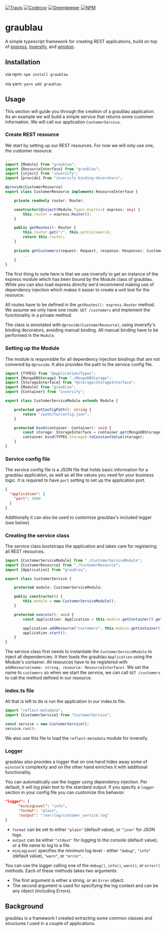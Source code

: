 [![Travis](https://travis-ci.org/thornberger/graublau.svg?branch=master)](https://travis-ci.org/thornberger/graublau)
[![Codecov](https://codecov.io/gh/thornberger/graublau/branch/master/graph/badge.svg)](https://codecov.io/gh/thornberger/graublau)
[![Greenkeeper](https://badges.greenkeeper.io/thornberger/graublau.svg)](https://greenkeeper.io/)
[![NPM](https://img.shields.io/npm/v/graublau.svg)](https://www.npmjs.com/package/graublau)
# graublau
A simple typescript framework for creating REST applications, build on top of [express](https://expressjs.com), [inversify](https://github.com/inversify/InversifyJS), and [winston](https://github.com/winstonjs/winston).

## Installation
via npm:
`npm install graublau`

via yarn:
`yarn add graublau`

## Usage
This section will guide you through the creation of a graublau application. As an example we will build a simple service that returns some customer information. We will call our application `CustomerService`.

### Create REST resource
We start by setting up our REST resources. For now we will only use one, the customer resource.
```typescript
...
import {Module} from "graublau";
import {ResourceInterface} from "graublau";
import {inject} from "inversify";
import {provide} from "inversify-binding-decorators";

@provide(CustomerResource)
export class CustomerResource implements ResourceInterface {

    private readonly router: Router;

    constructor(@inject(Module.Types.Express) express: any) {
        this.router = express.Router();
    }

    public getRoutes(): Router {
        this.router.get("/", this.getCustomers);
        return this.router;
    }
    
    private getCustomers(request: Request, response: Response): Customer[] {
        ...
    }
}
```

The first thing to note here is that we use inversify to get an instance of the express module which has been bound by the Module class of graublau. While you can also load express directly we'd recommend making use of dependency injection which makes it easier to create a unit test for the resource.

All routes have to be defined in the `getRoutes(): express.Router` method. We assume we only have one route: `GET /customers` and implement the functionality in a private method.

The class is annotated with `@provide(CustomerResource)`, using inversify's binding decorators, avoiding manual binding. All manual binding have to be performed in the `Module`.

### Setting up the Module
The module is responsible for all dependency injection bindings that are not convered by `@provide`. It also provides the path to the service config file.

```typescript
import {TYPES} from "@application/Types";
import {MongoDBStorage} from "./MongoDBStorage";
import {StorageInterface} from "@storage/StorageInterface";
import {Module} from "graublau";
import {Container} from "inversify";

export class CustomerServiceModule extends Module {

    protected getConfigPath(): string {
        return "/path/to/config.json";
    }

    protected bind(container: Container): void {
        const storage: StorageInterface = container.get(MongoDBStorage);
        container.bind(TYPES.Storage).toConstantValue(storage);
    }
}

```

### Service config file
The service config file is a JSON file that holds basic information for a graublau application, as well as all the values you need for your business logic.
It is required to have `port` setting to set up the application port.
```json
{
  "application": {
    "port": 5000
  }
}
```
Additionally it can also be used to customize graublau's included logger (see below).

   
### Creating the service class
The service class bootstraps the application and takes care for registering all REST resources.

```typescript
import {CustomerServiceModule} from "./CustomerServiceModule";
import {CustomerResource} from "./CustomerResource";
import {Application} from "graublau";

export class CustomerService {

    protected module: CustomerServiceModule;

    public constructor() {
        this.module = new CustomerServiceModule();
    }

    protected execute(): void {
        const application: Application = this.module.getContainer().get(Application);

        application.addResource("customers", this.module.getContainer().get(CustomerResource));
        application.start();
    }
}
```
The service class first needs to instantiate the `CustomerServiceModule` to inject all dependencies. It then loads the graublau `Application` using the Module's container.
All resources have to be registered with `addResource(name: string, resource: ResourceInterface)`. We set the name to `customers` so when we start the service, we can call `GET /customers` to call the method defined in our resource.

### index.ts file
All that is left to do is run the application in our index.ts file.

````typescript
import "reflect-metadata";
import {CustomerService} from "CustomerService";

const service = new CustomerService();
service.run();
````
We also use this file to load the `reflect-metadata` module for inversify.

### Logger
graublau also provides a logger that on one hand hides away some of `winston`'s complexity and on the other hand enriches it with additional functionality.

You can automatically use the logger using dependency injection. Per default, it will log plain text to the standard output. If you specify a `logger` section in your config file you can customize this behavior.
````json
"logger": {
      "minLogLevel": "info",
      "format": "plain",
      "output": "/var/log/customer_service.log"
}
````
* `format` can be set to either `"plain"` (default value), or `"json"` for JSON logs.
* `output` can be either `"stdout"` for logging to the console (default value), or a file name to log to a file.
* `minLogLevel` specifies the minimum log level - either `"debug"`, `"info"` (default value), `"warn"`, or `"error"`.

You can use the logger calling one of the `debug()`, `info()`, `warn()`, or `error()` methods.
Each of these methods takes two arguments:
* The first argument is either a string, or an `Error` object.
* The second argument is used for specifying the log context and can be any object (including Errors).


## Background
graublau is a framework I created extracting some common classes and structures I used in a couple of applications.
